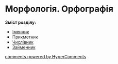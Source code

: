 <div id="hypercomments_widget" class="js-hypercomments-widget invisible"></div>

# Морфологія. Орфографія

<p><b>Зміст розділу:</b></p>
<ul type="square">
<li><a href="http://ukrmon59.ed-era.com/2/imennyk.html">Іменник</a></li>
<li><a href="http://ukrmon59.ed-era.com/2/prikmetnyk.html">Прикметник</a></li>
<li><a href="http://ukrmon59.ed-era.com/2/chyslivnyk.html">Числівник</a></li>
<li><a href="http://ukrmon59.ed-era.com/2/zaymennyk.html">Займенник</a></li>
</ul>

<div class="js-hypercomments-container">
<a href="http://hypercomments.com" class="hc-link" title="comments widget">comments powered by HyperComments</a>
</div>